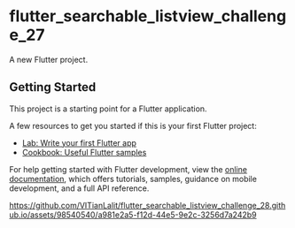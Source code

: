 # flutter_searchable_listview_challenge_27

A new Flutter project.

## Getting Started

This project is a starting point for a Flutter application.

A few resources to get you started if this is your first Flutter project:

- [Lab: Write your first Flutter app](https://docs.flutter.dev/get-started/codelab)
- [Cookbook: Useful Flutter samples](https://docs.flutter.dev/cookbook)

For help getting started with Flutter development, view the
[online documentation](https://docs.flutter.dev/), which offers tutorials,
samples, guidance on mobile development, and a full API reference.




https://github.com/VITianLalit/flutter_searchable_listview_challenge_28.github.io/assets/98540540/a981e2a5-f12d-44e5-9e2c-3256d7a242b9

